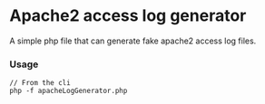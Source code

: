 # Apache2 access log generator
A simple php file that can generate fake apache2 access log files.

### Usage
```
// From the cli
php -f apacheLogGenerator.php
```